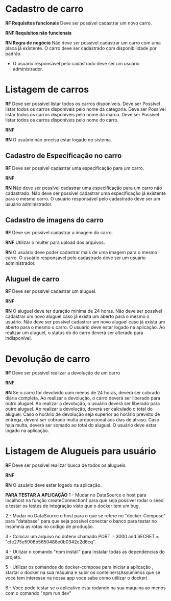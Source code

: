 # Cadastro de carro

**RF Requisitos funcionais**
Deve ser possível cadastrar um novo carro.

**RNF Requisitos não funcionais**

**RN Regra de negócio**
Não deve ser possível cadastrar um carro com uma placa já existente.
O carro deve ser cadastrado com disponibilidade por padrão.

- O usuário responsável pelo cadastrado deve ser um usuário administrador.

# Listagem de carros

**RF**
Deve ser possível listar todos os carros disponíveis.
Deve ser Possível listar todos os carros disponíveis pelo nome da categoria.
Deve ser Possível listar todos os carros disponíveis pelo nome da marca.
Deve ser Possível listar todos os carros disponíveis pelo nome do carro.

**RNF**

**RN**
O usuário não precisa estar logado no sistema.

## Cadastro de Especificação no carro

**RF**
Deve ser possível cadastrar uma especificação para um carro.

**RNF**

**RN**
Não deve ser possível cadastrar uma especificação para um carro não cadastrado.
Não deve ser possível cadastrar uma especificação já existente para o mesmo carro.
O usuário responsável pelo cadastrado deve ser um usuário administrador.

## Cadastro de imagens do carro

**RF**
Deve ser possível cadastrar a imagem do carro.

**RNF**
Utilizar o multer para upload dos arquivos.

**RN**
O usuário deve poder cadastrar mais de uma imagem para o mesmo carro.
O usuário responsável pelo cadastrado deve ser um usuário administrador.

## Aluguel de carro

**RF**
Deve ser possível cadastrar um aluguel.

**RNF**

**RN**
O aluguel deve ter duração mínima de 24 horas.
Não deve ser possível cadastrar um novo aluguel caso já exista um aberto para o mesmo o usuário.
Não deve ser possível cadastrar um novo aluguel caso já exista um aberto para o mesmo o carro.
O usuário deve estar logado na aplicação.
Ao realizar um aluguel, o status do do carro deverá ser alterado para indisponível.

# Devolução de carro

**RF**
Deve ser possível realizar a devolução de um carro

**RNF**

**RN**
Se o carro for devolvido com menos de 24 horas, deverá ser cobrado diária completa.
Ao realizar a devolução, o carro deverá ser liberado para outro aluguel.
Ao realizar a devolução, o usuário deverá ser liberado para outro aluguel.
Ao realizar a devolução, deverá ser calculado o total do aluguel.
Caso o horário de devolução seja superior ao horário previsto de entrega, deverá ser cobrado multa proporcional aos dias de atraso.
Caso haja multa, deverá ser somado ao total do aluguel.
O usuário deve estar logado na aplicação.

# Listagem de Alugueis para usuário

**RF**
Deve ser possível realizar busca de todos os alugueis.

**RNF**

**RN**
O usuário deve estar logado na aplicação.

**PARA TESTAR A APLICAÇÃO**
1 - Mudar no DataSource o host para localhost na função createConnection1 para que seja possivel rodar o seed e testar os testes de integração visto que o docker tem um bug.

2 - Mudar no DataSource o host para o que se refere no "docker-Compose" para "database" para que seja possivel conectar o banco para testar no insomnia as rotas no codigo de produção.

3 - Colocar um arquivo no dotenv chamado PORT = 3000 and SECRET = "cfe275e5908b5650488e0b0342c2d6cq".

4 - Utilizar o comando "npm install" para instalar todas as dependencias do projeto.

5 - Utilizar os comandos do docker-compose para iniciar a aplicação , startar o docker na sua máquina e subir os conteiners(Assumimos que se voce tem interesse na nossa app voce sabe como utilizar o docker)

6 - Voce pode testar se o aplicativo esta rodando na sua maquina ao menos com o comando "npm run dev"
